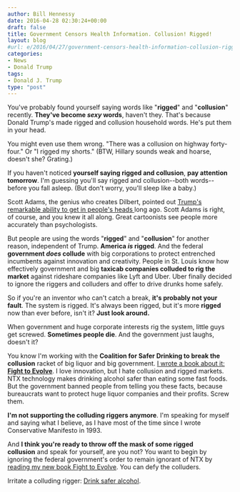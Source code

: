 ```yaml
---
author: Bill Hennessy
date: 2016-04-28 02:30:24+00:00
draft: false
title: Government Censors Health Information. Collusion! Rigged!
layout: blog
#url: e/2016/04/27/government-censors-health-information-collusion-rigged/
categories:
- News
- Donald Trump
tags:
- Donald J. Trump
type: "post"
---
```


You've probably found yourself saying words like "**rigged**" and "**collusion**" recently. **They've become _sexy_ words**, haven't they. That's because Donald Trump's made rigged and collusion household words. He's put them in your head.

You might even use them wrong. "There was a collusion on highway forty-four." Or "I rigged my shorts." (BTW, Hillary sounds weak and hoarse, doesn't she? Grating.)

If you haven't noticed **yourself saying rigged and collusion**, **pay attention tomorrow**. I'm guessing you'll say rigged and collusion--both words--before you fall asleep. (But don't worry, you'll sleep like a baby.)

Scott Adams, the genius who creates Dilbert, pointed out [Trump's remarkable ability to get in people's heads ](https://blog.dilbert.com/post/143431313681/the-unfavorability-illusion)long ago. Scott Adams is right, of course, and you knew it all along. Great cartoonists see people more accurately than psychologists.

But people are using the words "**rigged**" and "**collusion**" for another reason, independent of Trump. **America _is_ rigged**. And the federal **government _does_ collude** with big corporations to protect entrenched incumbents against innovation and creativity. People in St. Louis know how effectively government and big **taxicab companies colluded to rig the market** against rideshare companies like Lyft and Uber. Uber finally decided to ignore the riggers and colluders and offer to drive drunks home safely.

So if you're an inventor who can't catch a break, **it's probably not your fault**. The system is rigged. It's always been rigged, but it's more **rigged** now than ever before, isn't it? **Just look around.**

When government and huge corporate interests rig the system, little guys get screwed. **Sometimes people die**. And the government just laughs, doesn't it?

You know I'm working with the **Coalition for Safer Drinking to break the collusion** racket of big liquor and big government. [I wrote a book about it: **Fight to Evolve**](https://www.amazon.com/Fight-Evolve-Governments-Secret-War-ebook/dp/B01DORSX0O/). I love innovation, but I hate collusion and rigged markets. NTX technology makes drinking alcohol safer than eating some fast foods. But the government banned people from telling you these facts, because bureaucrats want to protect huge liquor companies and their profits. Screw them.

**I'm not supporting the colluding riggers anymore**. I'm speaking for myself and saying what I believe, as I have most of the time since I wrote Conservative Manifesto in 1993.

And **I think you're ready to throw off the mask of some rigged collusion** and speak for yourself, are you not? You want to begin by ignoring the federal government's order to remain ignorant of NTX by [reading my new book Fight to Evolve](https://amzn.to/1rzx44h). You can defy the colluders.

Irritate a colluding rigger: [Drink safer alcohol](https://www.fighttoevolve.org).
